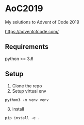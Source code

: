 # AoC2019

My solutions to Advent of Code 2019

https://adventofcode.com/


## Requirements
python >= 3.6


## Setup
1. Clone the repo
2. Setup virtual env
```
python3 -m venv venv
```

3. Install
```
pip install -e .
```
